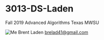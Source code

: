 # 3013-DS-Laden
Fall 2019 Advanced Algorithms Texas MWSU

![Me](https://ibb.co/P6JR3X3)
Brent Laden
brelad41@gmail.com
